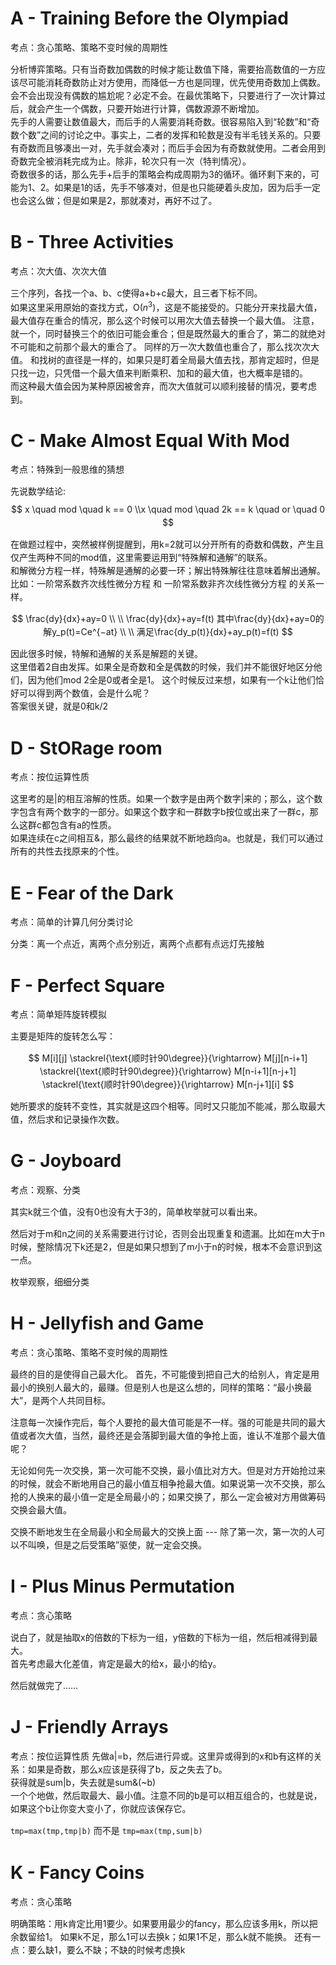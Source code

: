 <style>
  p {
    line-height: 1.5;
  }
    span[style^="font-size:1.2em"] {
      line-height: 1.5;
    }
</style>


# A - Training Before the Olympiad

考点：贪心策略、策略不变时候的周期性 

分析博弈策略。只有当奇数加偶数的时候才能让数值下降，需要抬高数值的一方应该尽可能消耗奇数防止对方使用，而降低一方也是同理，优先使用奇数加上偶数。  
会不会出现没有偶数的尴尬呢？必定不会。在最优策略下，只要进行了一次计算过后，就会产生一个偶数，只要开始进行计算，偶数源源不断增加。  
先手的人需要让数值最大，而后手的人需要消耗奇数。很容易陷入到“轮数”和“奇数个数”之间的讨论之中。事实上，二者的发挥和轮数是没有半毛钱关系的。只要有奇数而且够凑出一对，先手就会凑对；而后手会因为有奇数就使用。二者会用到奇数完全被消耗完成为止。除非，轮次只有一次（特判情况）。   
奇数很多的话，那么先手+后手的策略会构成周期为3的循环。循环剩下来的，可能为1、2。如果是1的话，先手不够凑对，但是也只能硬着头皮加，因为后手一定也会这么做；但是如果是2，那就凑对，再好不过了。

# B - Three Activities

考点：次大值、次次大值 

三个序列，各找一个a、b、c使得a+b+c最大，且三者下标不同。  
如果这里采用原始的查找方式，O($n^3$)，这是不能接受的。只能分开来找最大值，最大值存在重合的情况，那么这个时候可以用次大值去替换一个最大值。
注意，就一个，同时替换三个的依旧可能会重合；但是既然最大的重合了，第二的就绝对不可能和之前那个最大的重合了。 
同样的万一次大数值也重合了，那么找次次大值。 
和找树的直径是一样的，如果只是盯着全局最大值去找，那肯定超时，但是只找一边，只凭借一个最大值来判断乘积、加和的最大值，也大概率是错的。  
而这种最大值会因为某种原因被舍弃，而次大值就可以顺利接替的情况，要考虑到。 

# C - Make Almost Equal With Mod 

考点：特殊到一般思维的猜想 

先说数学结论:  
$$ x \quad mod  \quad k == 0 \\x \quad  mod  \quad 2k == k \quad  or \quad  0 $$

在做题过程中，突然被样例提醒到，用k=2就可以分开所有的奇数和偶数，产生且仅产生两种不同的mod值，这里需要运用到“特殊解和通解”的联系。  
和解微分方程一样，特殊解是通解的必要一环；解出特殊解往往意味着解出通解。比如：一阶常系数齐次线性微分方程 和 一阶常系数非齐次线性微分方程 的关系一样。

$$
\frac{dy}{dx}+ay=0 \\ \\
\frac{dy}{dx}+ay=f(t) 
其中\frac{dy}{dx}+ay=0的解y_p(t)=Ce^{−at} \\ \\
满足\frac{dy_p(t)}{dx}+ay_p(t)=f(t) 
$$

因此很多时候，特解和通解的关系是解题的关键。  
这里借着2自由发挥。如果全是奇数和全是偶数的时候，我们并不能很好地区分他们，因为他们mod 2全是0或者全是1。
这个时候反过来想，如果有一个k让他们恰好可以得到两个数值，会是什么呢？   
答案很关键，就是0和k/2  

# D - StORage room

考点：按位运算性质 

这里考的是|的相互溶解的性质。如果一个数字是由两个数字|来的；那么，这个数字包含有两个数字的一部分。如果这个数字和一群数字b按位或出来了一群c，那么这群c都包含有a的性质。  
如果连续在c之间相互&，那么最终的结果就不断地趋向a。也就是，我们可以通过所有的共性去找原来的个性。   

# E - Fear of the Dark 

考点：简单的计算几何分类讨论 

分类：离一个点近，离两个点分别近，离两个点都有点远灯先接触

# F - Perfect Square 

考点：简单矩阵旋转模拟 

主要是矩阵的旋转怎么写：

$$ 
M[i][j] \stackrel{\text{顺时针90\degree}}{\rightarrow} 
M[j][n-i+1] \stackrel{\text{顺时针90\degree}}{\rightarrow}  
M[n-i+1][n-j+1] \stackrel{\text{顺时针90\degree}}{\rightarrow} 
M[n-j+1][i] 
$$

她所要求的旋转不变性，其实就是这四个相等。同时又只能加不能减，那么取最大值，然后求和记录操作次数。

# G - Joyboard 

考点：观察、分类 

其实k就三个值，没有0也没有大于3的，简单枚举就可以看出来。

然后对于m和n之间的关系需要进行讨论，否则会出现重复和遗漏。比如在m大于n时候，整除情况下k还是2，但是如果只想到了m小于n的时候，根本不会意识到这一点。

枚举观察，细细分类

# H - Jellyfish and Game

考点：贪心策略、策略不变时候的周期性

最终的目的是使得自己最大化。
首先，不可能傻到把自己大的给别人，肯定是用最小的换别人最大的，最赚。但是别人也是这么想的，同样的策略：“最小换最大”，是两个人共同目标。

注意每一次操作完后，每个人要抢的最大值可能是不一样。强的可能是共同的最大值或者次大值，当然，最终还是会落脚到最大值的争抢上面，谁认不准那个最大值呢？

无论如何先一次交换，第一次可能不交换，最小值比对方大。但是对方开始抢过来的时候，就会不断地用自己的最小值互相争抢最大值。如果说第一次不交换，那么抢的人换来的最小值一定是全局最小的；如果交换了，那么一定会被对方用做筹码交换会最大值。

交换不断地发生在全局最小和全局最大的交换上面 --- 除了第一次，第一次的人可以不叫唤，但是之后受策略”驱使，就一定会交换。

# I - Plus Minus Permutation 

考点：贪心策略

说白了，就是抽取x的倍数的下标为一组，y倍数的下标为一组，然后相减得到最大。  
首先考虑最大化差值，肯定是最大的给x，最小的给y。

然后就做完了……

# J - Friendly Arrays 

考点：按位运算性质 
先做a|=b，然后进行异或。这里异或得到的x和b有这样的关系：如果是奇数，那么x应该是获得了b，反之失去了b。  
获得就是sum|b，失去就是sum&(~b)   
一个个地做，然后取最大、最小值。注意不同的b是可以相互组合的，也就是说，如果这个b让你变大变小了，你就应该保存它。

`tmp=max(tmp,tmp|b)` 而不是 `tmp=max(tmp,sum|b)`

# K - Fancy Coins 

考点：贪心策略 

明确策略：用k肯定比用1要少。如果要用最少的fancy，那么应该多用k，所以把余数留给1。
如果k不足，那么1可以去换k；如果1不足，那么k就不能换。 
还有一点：要么缺1，要么不缺；不缺的时候考虑换k


